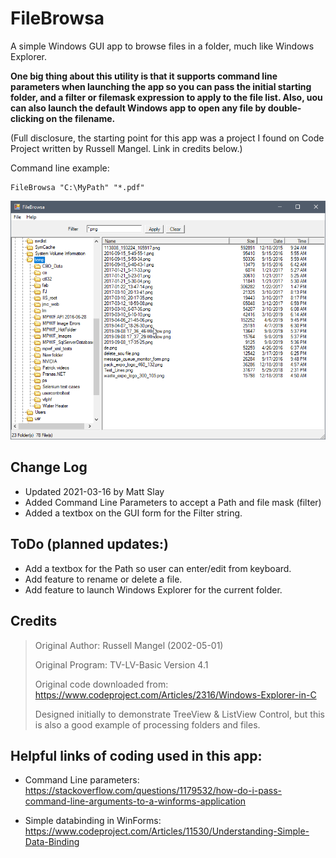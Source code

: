 ﻿# FileBrowsa

A simple Windows GUI app to browse files in a folder, much like Windows Explorer. 

**One big thing about this utility is that it supports command line parameters when launching the app so you can pass the initial starting folder, and a filter or filemask expression to apply to the file list.  Also, uou can also launch the default Windows app to open any file by double-clicking on the filename.**
 
 (Full disclosure, the starting point for this app was a project I found on Code Project written by Russell Mangel. Link in credits below.) 

Command line example:
```dos
FileBrowsa "C:\MyPath" "*.pdf"
```
![](FileBrowsa_screenshot.png)

## Change Log

* Updated 2021-03-16 by Matt Slay
* Added Command Line Parameters to accept a Path and file mask (filter)
* Added a textbox on the GUI form for the Filter string.


## ToDo (planned updates:)
* Add a textbox for the Path so user can enter/edit from keyboard.
* Add feature to rename or delete a file.
* Add feature to launch Windows Explorer for the current folder.



## Credits

> Original Author: Russell Mangel (2002-05-01) 
>
> Original Program:		TV-LV-Basic Version 4.1
>
> Original code downloaded from: https://www.codeproject.com/Articles/2316/Windows-Explorer-in-C
>
> Designed initially to demonstrate TreeView & ListView Control, but this is also a good example of processing folders and files.

## Helpful links of coding used in this app:

* Command Line parameters: 
 https://stackoverflow.com/questions/1179532/how-do-i-pass-command-line-arguments-to-a-winforms-application


* Simple databinding in WinForms:
 https://www.codeproject.com/Articles/11530/Understanding-Simple-Data-Binding
